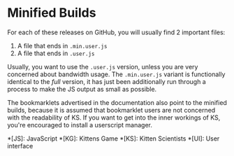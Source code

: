 # Minified Builds

For each of these releases on GitHub, you will usually find 2 important files:

1. A file that ends in `.min.user.js`
1. A file that ends in `.user.js`

Usually, you want to use the `.user.js` version, unless you are very concerned about bandwidth usage. The `.min.user.js` variant is functionally identical to the _full_ version, it has just been additionally run through a process to make the JS output as small as possible.

The bookmarklets advertised in the documentation also point to the minified builds, because it is assumed that bookmarklet users are not concerned with the readability of KS. If you want to get into the inner workings of KS, you're encouraged to install a userscript manager.

*[JS]: JavaScript
*[KG]: Kittens Game
*[KS]: Kitten Scientists
*[UI]: User interface
